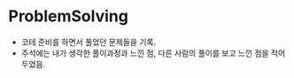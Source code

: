 # ProblemSolving

* 코테 준비를 하면서 풀었던 문제들을 기록.   
* 주석에는 내가 생각한 풀이과정과 느낀 점, 다른 사람의 풀이를 보고 느낀 점을 적어두었음. 
